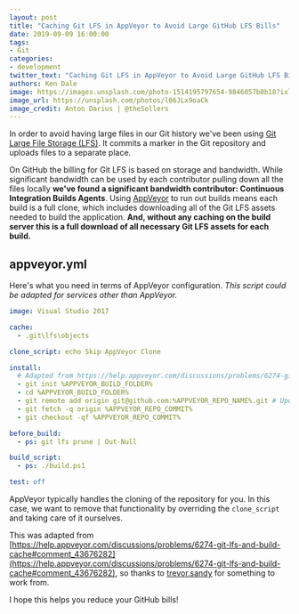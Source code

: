```yaml
---
layout: post
title: "Caching Git LFS in AppVeyor to Avoid Large GitHub LFS Bills"
date: 2019-09-09 16:00:00
tags:
- Git
categories:
- development
twitter_text: "Caching Git LFS in AppVeyor to Avoid Large GitHub LFS Bills"
authors: Ken Dale
image: https://images.unsplash.com/photo-1514195797654-9846057b0b18?ixlib=rb-1.2.1&ixid=eyJhcHBfaWQiOjEyMDd9&auto=format&fit=crop&w=1000&q=80
image_url: https://unsplash.com/photos/l06JLx9oaCk
image_credit: Anton Darius | @theSollers
---
```


In order to avoid having large files in our Git history we've been using [Git Large File Storage (LFS)](https://git-lfs.github.com). It commits a marker in the Git repository and uploads files to a separate place.

On GitHub the billing for Git LFS is based on storage and bandwidth. While significant bandwidth can be used by each contributor pulling down all the files locally **we've found a significant bandwidth contributor: Continuous Integration Builds Agents**. Using [AppVeyor](https://www.appveyor.com) to run out builds means each build is a full clone, which includes downloading all of the Git LFS assets needed to build the application. **And, without any caching on the build server this is a full download of all necessary Git LFS assets for each build.**

## appveyor.yml

Here's what you need in terms of AppVeyor configuration. *This script could be adapted for services other than AppVeyor.*

```yaml
image: Visual Studio 2017

cache:
  - .git\lfs\objects

clone_script: echo Skip AppVeyor Clone

install:
  # Adapted from https://help.appveyor.com/discussions/problems/6274-git-lfs-and-build-cache#comment_43676282
  - git init %APPVEYOR_BUILD_FOLDER%
  - cd %APPVEYOR_BUILD_FOLDER%
  - git remote add origin git@github.com:%APPVEYOR_REPO_NAME%.git # Updated to use SSH
  - git fetch -q origin %APPVEYOR_REPO_COMMIT%
  - git checkout -qf %APPVEYOR_REPO_COMMIT%

before_build:
  - ps: git lfs prune | Out-Null

build_script:
  - ps: ./build.ps1

test: off
```

AppVeyor typically handles the cloning of the repository for you. In this case, we want to remove that functionality by overriding the `clone_script` and taking care of it ourselves.

This was adapted from [https://help.appveyor.com/discussions/problems/6274-git-lfs-and-build-cache#comment_43676282](https://help.appveyor.com/discussions/problems/6274-git-lfs-and-build-cache#comment_43676282), so thanks to [trevor.sandy](https://help.appveyor.com/users/4075205) for something to work from.

I hope this helps you reduce your GitHub bills!
